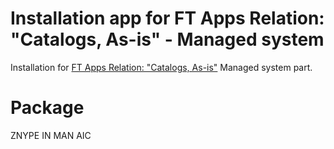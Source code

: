 # Installation app for FT Apps Relation: "Catalogs, As-is" - Managed system
Installation for [FT Apps Relation: "Catalogs, As-is"](ft-rel-catalogs-asis.md) Managed system part.

# Package
ZNYPE IN MAN AIC

